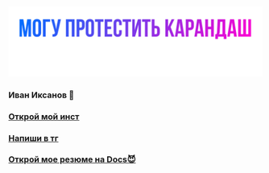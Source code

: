 ![Header](https://github.com/IvanIksanov/ivaniksanov/blob/main/IMG_1538.PNG)
### Иван Иксанов 👋
### [Открой мой инст](https://instagram.com/eeevanofff)
### [Напиши в тг](https://t.me/evanovnew)
### [Открой мое резюме на Docs😈](https://docs.google.com/document/d/1HRhtAmWjqkDpU7Tl_bUSwl8JZkZJrTy3cRrkINeLbnQ/edit?usp=sharing)
